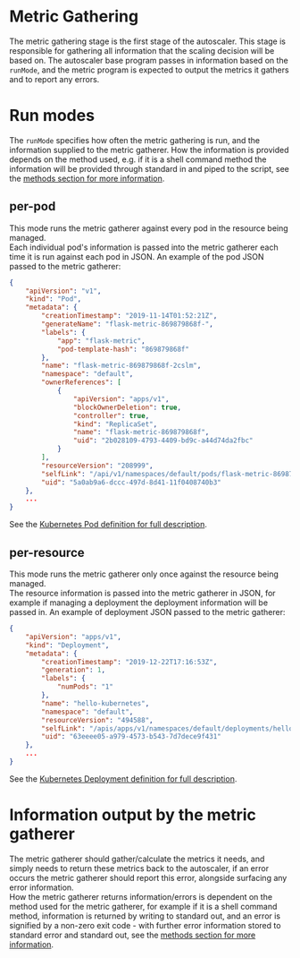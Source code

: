# Metric Gathering

The metric gathering stage is the first stage of the autoscaler. This stage is responsible for
gathering all information that the scaling decision will be based on. The autoscaler base program
passes in information based on the `runMode`, and the metric program is expected to output the metrics 
it gathers and to report any errors.

# Run modes

The `runMode` specifies how often the metric gathering is run, and the information supplied to the 
metric gatherer. How the information is provided depends on the method used, e.g. if it is a shell
command method the information will be provided through standard in and piped to the script, see
the [methods section for more information](../methods).

## per-pod
This mode runs the metric gatherer against every pod in the resource being managed.  
Each individual pod's information is passed into the metric gatherer each time it is run against 
each pod in JSON. An example of the pod JSON passed to the metric gatherer:
```json
{
    "apiVersion": "v1",
    "kind": "Pod",
    "metadata": {
        "creationTimestamp": "2019-11-14T01:52:21Z",
        "generateName": "flask-metric-869879868f-",
        "labels": {
            "app": "flask-metric",
            "pod-template-hash": "869879868f"
        }, 
        "name": "flask-metric-869879868f-2cslm",
        "namespace": "default",
        "ownerReferences": [
            {
                "apiVersion": "apps/v1",
                "blockOwnerDeletion": true,
                "controller": true,
                "kind": "ReplicaSet",
                "name": "flask-metric-869879868f",
                "uid": "2b028109-4793-4409-bd9c-a44d74da2fbc"
            }
        ],
        "resourceVersion": "208999",
        "selfLink": "/api/v1/namespaces/default/pods/flask-metric-869879868f-2cslm",
        "uid": "5a0ab9a6-dccc-497d-8d41-11f0408740b3"
    },
    ...
}
```
See the [Kubernetes Pod definition for full description](https://kubernetes.io/docs/reference/generated/kubernetes-api/v1.17/#pod-v1-core).

## per-resource
This mode runs the metric gatherer only once against the resource being managed.  
The resource information is passed into the metric gatherer in JSON, for example if managing a
deployment the deployment information will be passed in. 
An example of deployment JSON passed to the metric gatherer:
```json
{
    "apiVersion": "apps/v1",
    "kind": "Deployment",
    "metadata": {
        "creationTimestamp": "2019-12-22T17:16:53Z",
        "generation": 1,
        "labels": {
            "numPods": "1"
        },
        "name": "hello-kubernetes",
        "namespace": "default",
        "resourceVersion": "494588",
        "selfLink": "/apis/apps/v1/namespaces/default/deployments/hello-kubernetes",
        "uid": "63eeee05-a979-4573-b543-7d7dece9f431"
    },
    ...
}
```
See the [Kubernetes Deployment definition for full description](https://kubernetes.io/docs/reference/generated/kubernetes-api/v1.17/#deployment-v1-apps).

# Information output by the metric gatherer

The metric gatherer should gather/calculate the metrics it needs, and simply needs to return these 
metrics back to the autoscaler, if an error occurs the metric gatherer should report this error, 
alongside surfacing any error information.  
How the metric gatherer returns information/errors is dependent on the method used for the metric 
gatherer, for example if it is a shell command method, information is returned by writing to 
standard out, and an error is signified by a non-zero exit code - with further error information 
stored to standard error and standard out, see the [methods section for more information](../methods).

